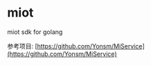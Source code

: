 # miot

miot sdk for golang

参考项目: [https://github.com/Yonsm/MiService](https://github.com/Yonsm/MiService)

